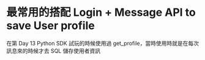 # 最常用的搭配 Login + Message API to save User profile

在第 Day 13 Python SDK 試玩的時候使用過 get_profile，當時使用時就是在每次訊息來的時候才去 SQL 儲存使用者資訊
